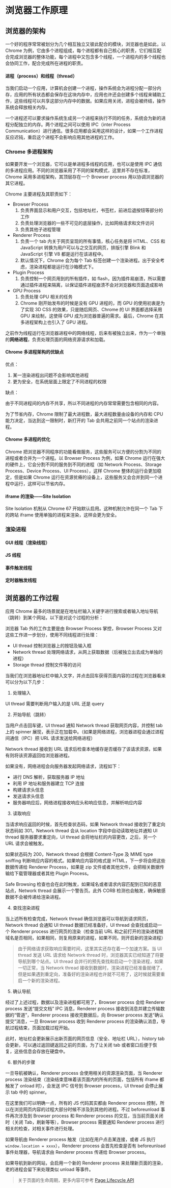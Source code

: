 # 浏览器工作原理

## 浏览器的架构

一个好的程序常常被划分为几个相互独立又彼此配合的模块，浏览器也是如此，以 Chrome 为例，它由多个进程组成，每个进程都有自己核心的职责，它们相互配合完成浏览器的整体功能，每个进程中又包含多个线程，一个进程内的多个线程也会协同工作，配合完成所在进程的职责。

#### 进程（process）和线程（thread）

当我们启动一个应用，计算机会创建一个进程，操作系统会为进程分配一部分内存，应用的所有状态都会保存在这块内存中，应用也许还会创建多个线程来辅助工作，这些线程可以共享这部分内存中的数据。如果应用关闭，进程会被终结，操作系统会释放相关内存。

一个进程还可以要求操作系统生成另一个进程来执行不同的任务，系统会为新的进程分配独立的内存。两个进程之间可以使用 IPC（inter Process Communication）进行通信。很多应用都会采用这样的设计，如果一个工作进程反应迟钝，重启这个进程不会影响应用其他进程的工作。

### Chrome 多进程架构

如果要开发一个浏览器，它可以是单进程多线程的应用，也可以是使用 IPC 通信的多进程应用。不同的浏览器采用了不同的架构模式，这里并不存在标准，Chrome 采用多进程架构，其顶层存在一个 Browser process 用以协调浏览器的其它进程。

Chrome 主要进程及其职责如下：

- Browser Process
  1. 负责界面显示和用户交互，包括地址栏，书签栏，前进后退按钮等部分的工作
  2. 负责处理浏览器的一些不可见的底层操作，比如网络请求和文件访问
  3. 负责其他子进程管理
- Renderer Process
  1. 负责一个 tab 内关于网页呈现的所有事情，核心任务是将 HTML、CSS 和 JavaScript 转换为用户可以与之交互的网页，排版引擎 Blink 和 JavaScript 引擎 V8 都是运行在该进程中。
  2. 默认情况下，Chrome 会为每个 Tab 标签创建一个渲染进程。出于安全考虑，渲染进程都是运行在沙箱模式下。
- Plugin Process
  1. 负责控制一个网页用到的所有插件，如 flash，因为插件易崩溃，所以需要通过插件进程来隔离，以保证插件进程崩溃不会对浏览器和页面造成影响
- GPU Process
  1. 负责处理 GPU 相关的任务
  2. Chrome 刚开始发布的时候是没有 GPU 进程的，而 GPU 的使用初衷是为了实现 3D CSS 的效果，只是随后网页、Chrome 的 UI 界面都选择采用 GPU 来绘制，这使得 GPU 成为浏览器普遍的需求。最后，Chrome 在其多进程架构上也引入了 GPU 进程。

之前作为线程运行在浏览器进程中的网络线程，后来有被独立出来，作为一个单独的**网络进程**，负责处理页面的网络资源请求和加载。

#### Chrome 多进程架构的优缺点

优点：

1. 某一渲染进程出问题不会影响其他进程
2. 更为安全，在系统层面上限定了不同进程的权限

缺点：

由于不同进程间的内存不共享，所以不同进程的内存常常需要包含相同的内容。

为了节省内存，Chrome 限制了最大进程数，最大进程数量由设备的内存和 CPU 能力决定，当达到这一限制时，新打开的 Tab 会共用之前同一个站点的渲染进程。

#### Chrome 多进程的优化

Chrome 把浏览器不同程序的功能看做服务，这些服务可以方便的分割为不同的进程或者合并为一个进程。以 Browser Process 为例，如果 Chrome 运行在强大的硬件上，它会分割不同的服务到不同的进程（如 Network Process、Storage Process、Device Process、UI Process），这样 Chrome 整体的运行会更加稳定，但是如果 Chrome 运行在资源贫瘠的设备上，这些服务又会合并到同一个进程中运行，这样可以节省内存。

#### iframe 的渲染——Site Isolation

Site Isolation 机制从 Chrome 67 开始默认启用。这种机制允许在同一个 Tab 下的跨站 iframe 使用单独的进程来渲染，这样会更为安全。

### 渲染进程

#### GUI 线程（渲染线程）

#### JS 线程

#### 事件触发线程

#### 定时器触发线程

## 浏览器的工作过程

应用 Chrome 最多的场景就是在地址栏输入关键字进行搜索或者输入地址导航（跳转）到某个网站，以下是对这个过程的分析：

浏览器 Tab 外的工作主要是由 Browser Process 掌控，Browser Process 又对这些工作进一步划分，使用不同线程进行处理：

- UI thread 控制浏览器上的按钮及输入框
- Network thread 处理网络请求，从网上获取数据（后被独立出去成为单独的进程）
- Storage thread 控制文件等的访问

当我们在浏览器地址栏中输入文字，并点击回车获得页面内容的过程在浏览器看来可以分为以下几步：

1. 处理输入

UI thread 需要判断用户输入的是 URL 还是 query

2. 开始导航（跳转）

当用户点击回车键，UI thread 通知 Network thread 获取网页内容，并控制 tab 上的 spinner 展现，表示正在加载中。（如果是网络进程，浏览器进程会通过进程间通信（IPC）把 URL 请求发送给网络进程）

Network thread 接收到 URL 请求后检查本地缓存是否缓存了该请求资源，如果有则将该资源返回给浏览器进程。

如果没有，网络进程会向服务器发起网络请求，流程如下：

- 进行 DNS 解析，获取服务器 IP 地址
- 利用 IP 地址和服务器建立 TCP 连接
- 构建请求头信息
- 发送请求头信息
- 服务器响应后，网络进程接收响应头和响应信息，并解析响应内容

3. 读取响应

当请求响应返回的时候，首先检查状态码，如果 Network thread 接收到了重定向状态码如 301，Network thread 会从 location 字段中自动读取地址并通知 UI thread 服务器要求重定向，UI thread 会将地址栏的内容更改，之后，另一个 URL 请求会被触发。

如果状态码为 200，Network thread 会根据 Content-Type 及 MIME type sniffing 判断响应内容的格式。如果响应内容的格式是 HTML，下一步将会把这些数据传递给 Renderer Process，如果是 zip 文件或者其他文件，会把相关数据传输给下载管理器或者其他 Plugin Process。

Safe Browsing 检查也会在此时触发，如果域名或者请求内容匹配到已知的恶意站点，Network thread 会展示一个警告页。此外 CORB 检测也会触发，确保敏感数据不会被传递给渲染进程。

4. 查找渲染进程

当上述所有检查完成，Network thread 确信浏览器可以导航到请求网页，Network thread 会通知 UI thread 数据已经准备好，UI thread 会查找或启动一个 Renderer process 进行网页的渲染（检查当前 URL 和之前打开的渲染进程根域名是否相同，如果相同，则复用原来的进程，如果不同，则开启新的渲染进程）

> 由于网络请求获取响应需要时间，这里其实还存在着一个加速方案。当 UI thread 发送 URL 请求给 Network thread 时，浏览器其实已经知道了将要导航到哪个站点。UI thread 会并行的预先查找和启动一个渲染进程，如果一切正常，当 Network thread 接收到数据时，渲染进程已经准备就绪了，但是如果遇到重定向，准备好的渲染进程也许就不可用了，这时候就需要重启一个新的渲染进程。

5. 确认导航

经过了上述过程，数据以及渲染进程都可用了，Browser process 会给 Renderer process 发送“提交文档” IPC 消息，Renderer process 接收到消息并建立传输数据的“管道”，Renderer process 接收完数据后，向 Browser process 发送“确认提交”消息，一旦 Browser process 收到 Renderer process 的渲染确认消息，导航过程结束，页面加载过程开始。

此时，地址栏会更新展示出新页面的网页信息（安全、地址栏 URL），history tab 会更新，可以通过返回键返回之前的页面，为了让关闭 tab 或者窗口后便于恢复，这些信息会存放在硬盘中。

6. 额外的步骤

一旦导航被确认，Renderer process 会使用相关的资源渲染页面，当 Renderer process 渲染结束（渲染结束意味着该页面内的所有的页面，包括所有 iframe 都触发了 onload 时），会发送 IPC 信号到 Browser process，UI thread 会停止展示 tab 中的 spinner。

在这里我们可以明确一点，所有的 JS 代码其实都由 Renderer process 控制，所以在浏览网页内容的过程大部分时候不涉及到其他的进程。不过 beforeunload 事件再次涉及到 Browser process 和 Renderer process 的交互，当当前页面关闭时（关闭 Tab，刷新等等），Browser process 需要通知 Renderer process 进行相关的检查，对相关事件进行处理。

如果导航由 Renderer process 触发（比如在用户点击某连接，或者 JS 执行 `window.location = xxxx`），Renderer process 会首先检查是否有 beforeunload 事件处理器，导航请求由 Renderer process 传递给 Browser process。

如果导航到新的网站，会启用一个新的 Renderer process 来处理新页面的渲染，老的进程会留下来处理类似 unload 等事件。

> 关于页面的生命周期，更多内容可参考 [Page Lifecycle API](https://developer.chrome.com/blog/page-lifecycle-api/#overview_of_page_lifecycle_states_and_events)
